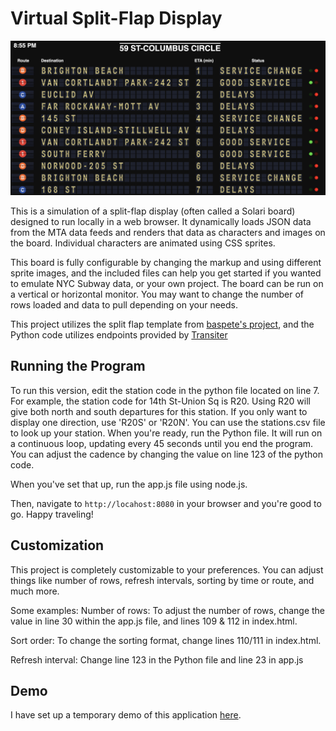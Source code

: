 # Virtual Split-Flap Display

![Screenshot](thumbnail.png)

This is a simulation of a split-flap display (often called a Solari board) designed to run locally in a web browser. It dynamically loads JSON data from the MTA data feeds and renders that data as characters and images on the board. Individual characters are animated using CSS sprites.

This board is fully configurable by changing the markup and using different sprite images, and the included files can help you get started if you wanted to emulate NYC Subway data, or your own project. The board can be run on a vertical or horizontal monitor. You may want to change the number of rows loaded and data to pull depending on your needs. 

This project utilizes the split flap template from [baspete's project](https://github.com/baspete/Split-Flap/), and the Python code utilizes endpoints provided by [Transiter](https://github.com/jamespfennell/transiter)



## Running the Program
To run this version, edit the station code in the python file located on line 7. For example, the station code for 14th St-Union Sq is R20. Using R20 will give both north and south departures for this station. If you only want to display one direction, use 'R20S' or 'R20N'. You can use the stations.csv file to look up your station. When you're ready, run the Python file. It will run on a continuous loop, updating every 45 seconds until you end the program. You can adjust the cadence by changing the value on line 123 of the python code. 

When you've set that up, run the app.js file using node.js. 

Then, navigate to `http://locahost:8080` in your browser and you're good to go. Happy traveling! 

## Customization

This project is completely customizable to your preferences. You can adjust things like number of rows, refresh intervals, sorting by time or route, and much more. 

Some examples:
Number of rows: To adjust the number of rows, change the value in line 30 within the app.js file, and lines 109 & 112 in index.html. 

Sort order: To change the sorting format, change lines 110/111 in index.html. 

Refresh interval: Change line 123 in the Python file and line 23 in app.js

## Demo

I have set up a temporary demo of this application [here](https://splitflap.glitch.me/).
